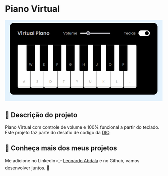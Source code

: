 # Piano Virtual

![Mostrando: Print da tela do piano virtual](./src/images/print_virtual_piano.PNG)

## :rocket: Descrição do projeto

Piano Virtual com controle de volume e 100% funcional a partir do teclado. Este projeto faz parte do desafio de código da [DIO](https://dio.me).

## :speech_balloon: Conheça mais dos meus projetos

Me adicione no Linkedin :point_right: [Leonardo Abdala](https://www.linkedin.com/in/leonardo-abdala/) e no Github, vamos desenvolver juntos. :facepunch:
